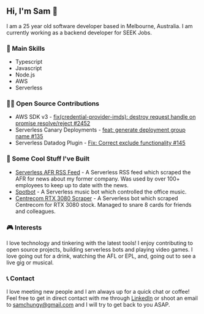 ## Hi, I'm Sam 👋
I am a 25 year old software developer based in Melbourne, Australia. I am currently working as a backend developer for SEEK Jobs.

### 🌟 Main Skills
- Typescript
- Javascript
- Node.js
- AWS
- Serverless

### 👨‍💻 Open Source Contributions
- AWS SDK v3 - [fix(credential-provider-imds): destroy request handle on promise resolve/reject #2452](https://github.com/aws/aws-sdk-js-v3/pull/2452)
- Serverless Canary Deployments - [feat: generate deployment group name #135](https://github.com/davidgf/serverless-plugin-canary-deployments/pull/135)
- Serverless Datadog Plugin - [Fix: Correct exclude functionality #145](https://github.com/DataDog/serverless-plugin-datadog/pull/145)

### 🤖 Some Cool Stuff I've Built
- [Serverless AFR RSS Feed](https://github.com/samchungy/Serverless-AFR-RSS-Feed) - A Serverless RSS feed which scraped the AFR for news about my former company. Was used by over 100+ employees to keep up to date with the news.
- [Spotbot](https://github.com/samchungy/Spotbot2) - A Serverless music bot which controlled the office music.
- [Centrecom RTX 3080 Scraper](https://github.com/samchungy/Centrecom-RTX3080-Feed) - A Serverless bot which scraped Centrecom for RTX 3080 stock. Managed to snare 8 cards for friends and colleagues.

### 🎮 Interests
I love technology and tinkering with the latest tools! I enjoy contributing to open source projects, building serverless bots and playing video games. I love going out for a drink, watching the AFL or EPL, and, going out to see a live gig or musical.

### 📞 Contact
I love meeting new people and I am always up for a quick chat or coffee! Feel free to get in direct contact with me through [LinkedIn](linkedin.com/in/samchungy/) or shoot an email to samchungy@gmail.com and I will try to get back to you ASAP.
